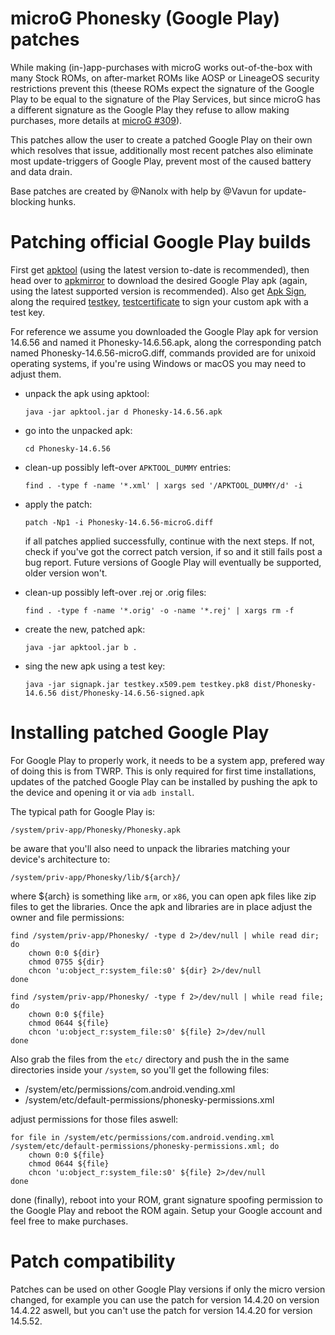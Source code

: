 # microG Phonesky (Google Play) patches

While making (in-)app-purchases with microG works out-of-the-box with many Stock ROMs, on after-market ROMs like AOSP or LineageOS security restrictions prevent this (theese ROMs expect the signature of the Google Play to be equal to the signature of the Play Services, but since microG has a different signature as the Google Play they refuse to allow making purchases, more details at [microG #309](https://github.com/microg/android_packages_apps_GmsCore/issues/309)).

This patches allow the user to create a patched Google Play on their own which resolves that issue, additionally most recent patches also eliminate most update-triggers of Google Play, prevent most of the caused battery and data drain.

Base patches are created by @Nanolx with help by @Vavun for update-blocking hunks.

# Patching official Google Play builds

First get [apktool](https://ibotpeaches.github.io/Apktool/) (using the latest version to-date is recommended), then head over to [apkmirror](https://www.apkmirror.com/apk/google-inc/google-play-store/) to download the desired Google Play apk (again, using the latest supported version is recommended). Also get [Apk Sign](https://github.com/appium/sign/raw/master/dist/signapk.jar), along the required [testkey](https://github.com/appium/sign/raw/master/testkey.pk8), [testcertificate](https://raw.githubusercontent.com/appium/sign/master/testkey.x509.pem) to sign your custom apk with a test key.

For reference we assume you downloaded the Google Play apk for version 14.6.56 and named it Phonesky-14.6.56.apk, along the corresponding patch named Phonesky-14.6.56-microG.diff, commands provided are for unixoid operating systems, if you're using Windows or macOS you may need to adjust them.

* unpack the apk using apktool:

  `java -jar apktool.jar d Phonesky-14.6.56.apk`

* go into the unpacked apk:

  `cd Phonesky-14.6.56`

* clean-up possibly left-over `APKTOOL_DUMMY` entries:

  `find . -type f -name '*.xml' | xargs sed '/APKTOOL_DUMMY/d' -i`

* apply the patch:

  `patch -Np1 -i Phonesky-14.6.56-microG.diff`

  if all patches applied successfully, continue with the next steps. If not, check if you've got the correct patch version, if so and it still fails post a bug report. Future versions of Google Play will eventually be supported, older version won't.

* clean-up possibly left-over .rej or .orig files:

  `find . -type f -name '*.orig' -o -name '*.rej' | xargs rm -f`

* create the new, patched apk:

  `java -jar apktool.jar b .`

* sing the new apk using a test key:

  `java -jar signapk.jar testkey.x509.pem testkey.pk8 dist/Phonesky-14.6.56 dist/Phonesky-14.6.56-signed.apk`

# Installing patched Google Play

For Google Play to properly work, it needs to be a system app, prefered way of doing this is from TWRP. This is only required for first time installations, updates of the patched Google Play can be installed by pushing the apk to the device and opening it or via `adb install`.

The typical path for Google Play is:

  `/system/priv-app/Phonesky/Phonesky.apk`

be aware that you'll also need to unpack the libraries matching your device's architecture to:

  `/system/priv-app/Phonesky/lib/${arch}/`

where ${arch} is something like `arm`, or `x86`, you can open apk files like zip files to get the libraries. Once the apk and libraries are in place adjust the owner and file permissions:

```
find /system/priv-app/Phonesky/ -type d 2>/dev/null | while read dir; do
	chown 0:0 ${dir}
	chmod 0755 ${dir}
	chcon 'u:object_r:system_file:s0' ${dir} 2>/dev/null
done

find /system/priv-app/Phonesky/ -type f 2>/dev/null | while read file; do
	chown 0:0 ${file}
	chmod 0644 ${file}
	chcon 'u:object_r:system_file:s0' ${file} 2>/dev/null
done
```

Also grab the files from the `etc/` directory and push the in the same directories inside your `/system`, so you'll get the following files:

  * /system/etc/permissions/com.android.vending.xml
  * /system/etc/default-permissions/phonesky-permissions.xml

adjust permissions for those files aswell:

```
for file in /system/etc/permissions/com.android.vending.xml /system/etc/default-permissions/phonesky-permissions.xml; do
	chown 0:0 ${file}
	chmod 0644 ${file}
	chcon 'u:object_r:system_file:s0' ${file} 2>/dev/null
done
```

done (finally), reboot into your ROM, grant signature spoofing permission to the Google Play and reboot the ROM again. Setup your Google account and feel free to make purchases.

# Patch compatibility

Patches can be used on other Google Play versions if only the micro version changed, for example you can use the patch for version 14.4.20 on version 14.4.22 aswell, but you can't use the patch for version 14.4.20 for version 14.5.52.
